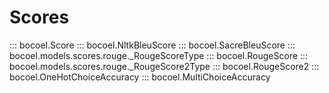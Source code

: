 # <code class="doc-symbol doc-symbol-nav doc-symbol-module"></code> Scores

::: bocoel.Score
::: bocoel.NltkBleuScore
::: bocoel.SacreBleuScore
::: bocoel.models.scores.rouge._RougeScoreType
::: bocoel.RougeScore
::: bocoel.models.scores.rouge._RougeScore2Type
::: bocoel.RougeScore2
::: bocoel.OneHotChoiceAccuracy
::: bocoel.MultiChoiceAccuracy
